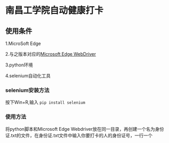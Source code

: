 # 南昌工学院自动健康打卡

## 使用条件

1.MicroSoft Edge

2.与之版本对应的[Microsoft Edge WebDriver](https://developer.microsoft.com/zh-cn/microsoft-edge/tools/webdriver/)

3.python环境

4.selenium自动化工具

### selenium安装方法

按下Win+R,输入
    `pip install selenium`
    
### 使用方法

将python脚本和Microsoft Edge Webdriver放在同一目录，再创建一个名为身份证.txt的文件，在身份证.txt文件中输入你要打卡的人的身份证号，一行一个
